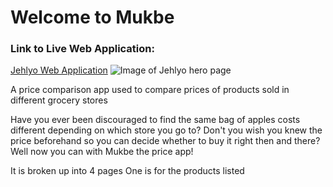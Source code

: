 <h1>Welcome to Mukbe</h1>

<h3>Link to Live Web Application:</h3>
<a href="https://jehlyo.netlify.app/">Jehlyo Web Application</a>
<img title="jehlyo hero" alt="Image of Jehlyo hero page" />

A price comparison app used to compare prices of products sold in different grocery stores

Have you ever been discouraged to find the same bag of apples costs different depending on which store you go to?
Don't you wish you knew the price beforehand so you can decide whether to buy it right then and there?
Well now you can with Mukbe the price app!

It is broken up into 4 pages
One is for the products listed

